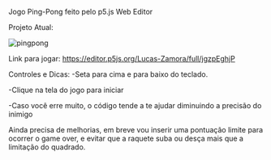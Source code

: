 Jogo Ping-Pong feito pelo p5.js Web Editor

Projeto Atual: 

![pingpong](https://user-images.githubusercontent.com/78884190/115148997-6222e980-a038-11eb-886a-bfc6cf7b6df1.png)

Link para jogar: https://editor.p5js.org/Lucas-Zamora/full/jgzpEghjP

Controles e Dicas: 
-Seta para cima e para baixo do teclado.

-Clique na tela do jogo para iniciar

-Caso você erre muito, o código tende a te ajudar diminuindo a precisão do inimigo



Ainda precisa de melhorias, em breve vou inserir uma pontuação limite para ocorrer o game over, e evitar que a raquete suba ou desça mais que a limitação do quadrado.


